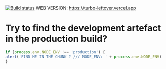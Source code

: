 [![Build status](https://ci.appveyor.com/api/projects/status/wdcfy2kfxfcnbp56?svg=true)](https://ci.appveyor.com/project/vapanov/turbo-leftover)
WEB VERSION: https://turbo-leftover.vercel.app

# Try to find the development artefact in the production build?

```javascript
if (process.env.NODE_ENV !== 'production') {
alert('FIND ME IN THE CHUNK ? /// NODE_ENV: ' + process.env.NODE_ENV)
}
```
